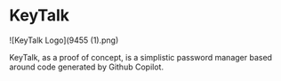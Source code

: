 # KeyTalk

![KeyTalk Logo](9455 (1).png)

KeyTalk, as a proof of concept, is a simplistic password manager based around code generated by Github Copilot.  
